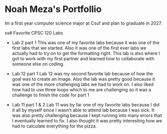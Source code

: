 # Noah Meza's Portfollio

Im a first year computer science major at Csuf and plan to graduate in 2027.

ss# Favorite CPSC 120 Labs

* Lab 2 part 1
This was one of my favorite labs because it was one of the first labs that we started. Also it was one of the first ever labs we actually had to try on to get the formatting right. This lab is also where I got to work with my first partner and learned how to collaborate with someone else on coding.

* Lab 12 part 1
Lab 12 was my second favorite lab because of how the goal was to create an image. Also the lab was pretty good because it was one of the more challenging labs we had to work on. I also liked how had to use three loops which to me are challenging so it was a challenge to finish the code for part 1

* Lab  11 part 1 & 2
Lab 11 was by far one of my favorite labs because I did it all by myself since I wasn't able to attend lab because I was sick. It was also pretty challenging because I kept running into many errors that I eventually learned to fix. I also thought it was pretty interesting how we had to calculate everything for the pizza.